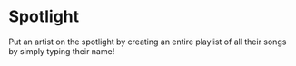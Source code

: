 # Spotlight
Put an artist on the spotlight by creating an entire playlist of all their songs by simply typing their name!
